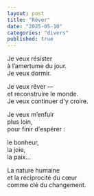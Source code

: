 ```yaml
---
layout: post
title: "Rêver"
date: "2025-05-10"
categories: "divers"
published: true
---
```


Je veux résister  
à l’amertume du jour.  
Je veux dormir.  

Je veux rêver —  
et reconstruire le monde.  
Je veux continuer d'y croire.  

Je veux m’enfuir  
plus loin,  
pour finir d'espérer :  

le bonheur,  
la joie,  
la paix…  

La nature humaine  
et la réciprocité du cœur  
comme clé du changement.  
